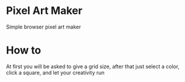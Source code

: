 # Pixel Art Maker
Simple browser pixel art maker

# How to
At first you will be asked to give a grid size, after that just select a color, 
click a square, and let your creativity run
